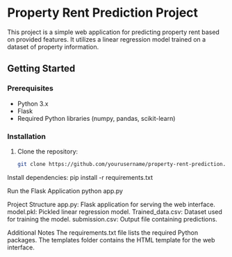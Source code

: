 # Property Rent Prediction Project

This project is a simple web application for predicting property rent based on provided features. It utilizes a linear regression model trained on a dataset of property information.

## Getting Started

### Prerequisites

- Python 3.x
- Flask
- Required Python libraries (numpy, pandas, scikit-learn)

### Installation

1. Clone the repository:

   ```bash
   git clone https://github.com/yourusername/property-rent-prediction.git


Install dependencies:
pip install -r requirements.txt

Run the Flask Application
python app.py


Project Structure
app.py: Flask application for serving the web interface.
model.pkl: Pickled linear regression model.
Trained_data.csv: Dataset used for training the model.
submission.csv: Output file containing predictions.

Additional Notes
The requirements.txt file lists the required Python packages.
The templates folder contains the HTML template for the web interface.
